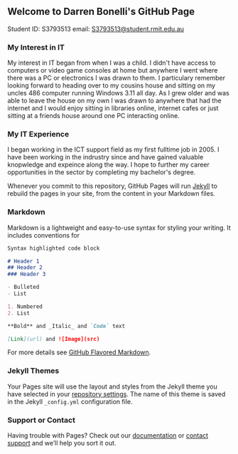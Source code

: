 ## Welcome to Darren Bonelli's GitHub Page
Student ID: S3793513 email: S3793513@student.rmit.edu.au

### My Interest in IT
My interest in IT began from when I was a child. I didn't have access to computers or video game consoles at home but anywhere I went where there was a PC or electronics I was drawn to them. I particulary remember looking forward to heading over to my cousins house and sitting on my uncles 486 computer running Windows 3.11 all day. As I grew older and was able to leave the house on my own I was drawn to anywhere that had the internet and I would enjoy sitting in libraries online, internet cafes or just sitting at a friends house around one PC interacting online. 

### My IT Experience
I began working in the ICT support field as my first fulltime job in 2005. I have been working in the indrustry since and have gained valuable knopwledge and expeince along the way. I hope to further my career opportunities in the sector by completing my bachelor's degree.


Whenever you commit to this repository, GitHub Pages will run [Jekyll](https://jekyllrb.com/) to rebuild the pages in your site, from the content in your Markdown files.

### Markdown

Markdown is a lightweight and easy-to-use syntax for styling your writing. It includes conventions for

```markdown
Syntax highlighted code block

# Header 1
## Header 2
### Header 3

- Bulleted
- List

1. Numbered
2. List

**Bold** and _Italic_ and `Code` text

[Link](url) and ![Image](src)
```

For more details see [GitHub Flavored Markdown](https://guides.github.com/features/mastering-markdown/).

### Jekyll Themes

Your Pages site will use the layout and styles from the Jekyll theme you have selected in your [repository settings](https://github.com/DarrenB84/MyWebsite/settings). The name of this theme is saved in the Jekyll `_config.yml` configuration file.

### Support or Contact

Having trouble with Pages? Check out our [documentation](https://help.github.com/categories/github-pages-basics/) or [contact support](https://github.com/contact) and we’ll help you sort it out.
